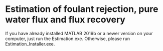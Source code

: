 # Estimation of foulant rejection, pure water flux and flux recovery

If you have already installed MATLAB 2019b or a newer version on your computer, just run the Estimation.exe. Otherwise, please run Estimation_Installer.exe. 




